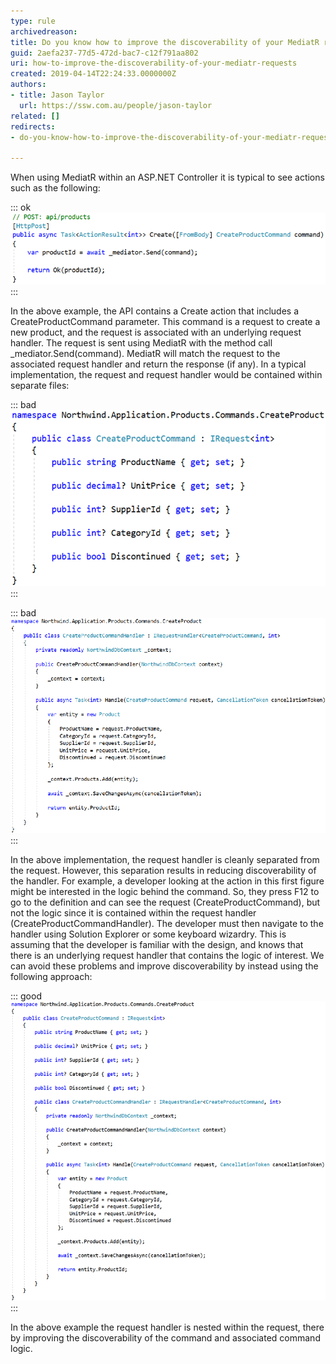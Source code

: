 ```yaml
---
type: rule
archivedreason: 
title: Do you know how to improve the discoverability of your MediatR requests?
guid: 2aefa237-77d5-472d-bac7-c12f791aa802
uri: how-to-improve-the-discoverability-of-your-mediatr-requests
created: 2019-04-14T22:24:33.0000000Z
authors:
- title: Jason Taylor
  url: https://ssw.com.au/people/jason-taylor
related: []
redirects:
- do-you-know-how-to-improve-the-discoverability-of-your-mediatr-requests

---
```


When using MediatR within an ASP.NET Controller it is typical to see actions such as the following:

<!--endintro-->


::: ok  
![Figure: A Typical ASP.NET Controller using Mediator](improve-mediatr-typical.png)  
:::

In the above example, the API contains a Create action that includes a CreateProductCommand parameter. This command is a request to create a new product, and the request is associated with an underlying request handler. The request is sent using MediatR with the method call \_mediator.Send(command). MediatR will match the request to the associated request handler and return the response (if any). In a typical implementation, the request and request handler would be contained within separate files:


::: bad  
![Figure: Bad Example - The request is contained within CreateProductCommand.cs](improve-mediatr-bad.png)  
:::


::: bad  
![Figure: Bad Example - The request handler is contained within CreateProductCommandHandler.cs](improve-mediatr-bad-2.png)  
:::

In the above implementation, the request handler is cleanly separated from the request. However, this separation results in reducing discoverability of the handler. For example, a developer looking at the action in this first figure might be interested in the logic behind the command. So, they press F12 to go to the definition and can see the request (CreateProductCommand), but not the logic since it is contained within the request handler (CreateProductCommandHandler). The developer must then navigate to the handler using Solution Explorer or some keyboard wizardry. This is assuming that the developer is familiar with the design, and knows that there is an underlying request handler that contains the logic of interest. We can avoid these problems and improve discoverability by instead using the following approach:


::: good  
![Figure: Good Example - Nesting the Request Handler within the Request Improves Discoverability of Command and Associated Command Logic](improve-mediatr-good.png)  
:::

In the above example the request handler is nested within the request, there by improving the discoverability of the command and associated command logic.
